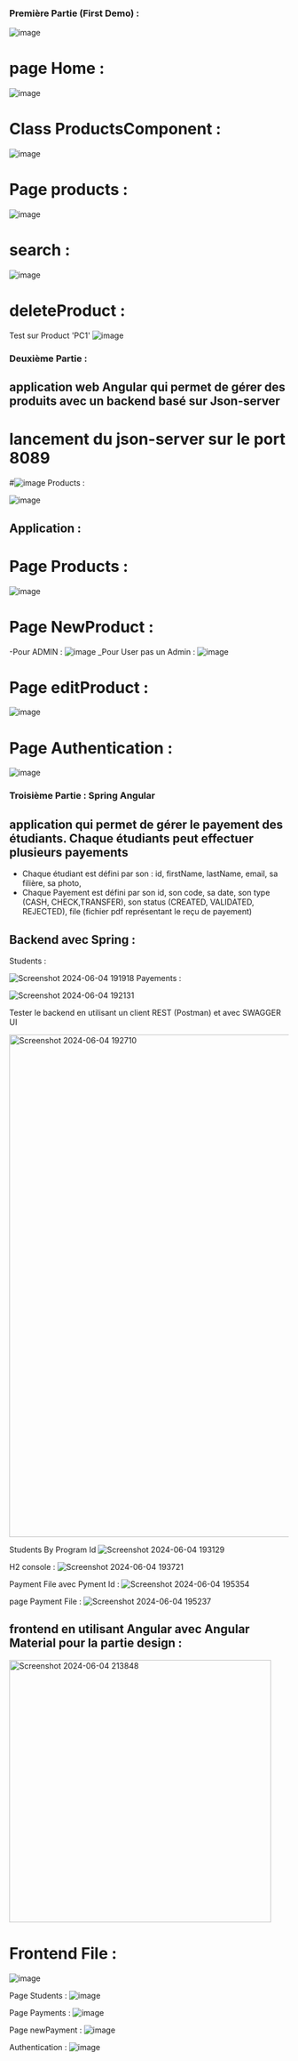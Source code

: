 
### Première Partie (First Demo) :
![image](https://github.com/MansourAnas1/TP4-Angular-Spring-AnasMansour-MIAAD/assets/167020036/9ef1f3fd-8e92-4f87-a8e5-0f519f9a04e8)

# page Home : 
![image](https://github.com/MansourAnas1/TP4-Angular-Spring-AnasMansour-MIAAD/assets/167020036/517bfe60-23e6-47fc-9f45-331f956c3a54)

# Class ProductsComponent :

![image](https://github.com/MansourAnas1/TP4-Angular-Spring-AnasMansour-MIAAD/assets/167020036/929391ea-52c0-4cb3-9181-7fa77ee8805e)

# Page products : 
![image](https://github.com/MansourAnas1/TP4-Angular-Spring-AnasMansour-MIAAD/assets/167020036/04fb626a-b6af-496c-95dd-398657c0633b)

# search :
![image](https://github.com/MansourAnas1/TP4-Angular-Spring-AnasMansour-MIAAD/assets/167020036/df3228be-8ad7-4065-ab14-8fd1528dad09)

# deleteProduct :
Test sur Product 'PC1' 
![image](https://github.com/MansourAnas1/TP4-Angular-Spring-AnasMansour-MIAAD/assets/167020036/d0b46de7-5bbb-42e6-b19f-68c5fca878ea)

### Deuxième Partie :
## application web Angular qui permet de gérer des produits avec un backend basé sur Json-server
# lancement du json-server sur le port 8089
#![image](https://github.com/MansourAnas1/TP4-Angular-Spring-AnasMansour-MIAAD/assets/167020036/974a4a80-6635-4cb5-aa90-da8a0e07b5f6)
Products :

![image](https://github.com/MansourAnas1/TP4-Angular-Spring-AnasMansour-MIAAD/assets/167020036/671a05f7-9669-43a1-b02c-3aeb58915865)

## Application : 
# Page Products :
![image](https://github.com/MansourAnas1/TP4-Angular-Spring-AnasMansour-MIAAD/assets/167020036/70f56441-8ded-4a8e-9472-5d0e0b4f2830)

# Page NewProduct :
-Pour ADMIN :
 ![image](https://github.com/MansourAnas1/TP4-Angular-Spring-AnasMansour-MIAAD/assets/167020036/4dc2304a-9c79-4b91-a86a-faeb80da5d52)
_Pour User pas un Admin :
![image](https://github.com/MansourAnas1/TP4-Angular-Spring-AnasMansour-MIAAD/assets/167020036/baf7c218-70d6-4116-99d6-a75c134de21c)

# Page editProduct :
![image](https://github.com/MansourAnas1/TP4-Angular-Spring-AnasMansour-MIAAD/assets/167020036/2d61175b-4b81-492a-a1f5-daeb9de89564)

# Page Authentication :
![image](https://github.com/MansourAnas1/TP4-Angular-Spring-AnasMansour-MIAAD/assets/167020036/772666fe-ecf7-4d32-99e6-2ccbf486fbbd)

### Troisième Partie : Spring Angular
## application qui permet de gérer le payement des étudiants. Chaque étudiants peut effectuer plusieurs payements
- Chaque étudiant est défini par son : id, firstName, lastName, email, sa filière, sa photo,
- Chaque Payement est défini par son id, son code, sa date, son type (CASH, CHECK,TRANSFER), son status (CREATED, VALIDATED, REJECTED), file (fichier pdf représentant le reçu de payement)

## Backend avec Spring :
Students :

![Screenshot 2024-06-04 191918](https://github.com/MansourAnas1/TP4-Angular-Spring-AnasMansour-MIAAD/assets/167020036/81d09332-a510-4ac1-9496-1b5679dac050)
Payements :

![Screenshot 2024-06-04 192131](https://github.com/MansourAnas1/TP4-Angular-Spring-AnasMansour-MIAAD/assets/167020036/c7c239c3-ec71-4d6b-937b-754f9028af0d)

Tester le backend en utilisant un client REST (Postman) et avec SWAGGER UI

<img width="904" alt="Screenshot 2024-06-04 192710" src="https://github.com/MansourAnas1/TP4-Angular-Spring-AnasMansour-MIAAD/assets/167020036/e40e9d90-d6ca-417c-97cc-03a0ac528aa7">

Students By Program Id
![Screenshot 2024-06-04 193129](https://github.com/MansourAnas1/TP4-Angular-Spring-AnasMansour-MIAAD/assets/167020036/78914710-5989-49dc-aace-2dd3cbc18060)

H2 console :
![Screenshot 2024-06-04 193721](https://github.com/MansourAnas1/TP4-Angular-Spring-AnasMansour-MIAAD/assets/167020036/f3a727e3-c4f4-4b87-81f1-9828218341b5)

Payment File  avec Pyment Id  :
![Screenshot 2024-06-04 195354](https://github.com/MansourAnas1/TP4-Angular-Spring-AnasMansour-MIAAD/assets/167020036/637b0826-7845-44e7-ae20-2b5dd2908894)

page Payment File :
![Screenshot 2024-06-04 195237](https://github.com/MansourAnas1/TP4-Angular-Spring-AnasMansour-MIAAD/assets/167020036/ed590ffc-04ee-4c30-bf83-f49bd323ba4a)

##  frontend en utilisant Angular avec Angular Material pour la partie design :
<img width="472" alt="Screenshot 2024-06-04 213848" src="https://github.com/MansourAnas1/TP4-Angular-Spring-AnasMansour-MIAAD/assets/167020036/380923e0-9007-4f49-8b1b-30d0eb6b772a">

# Frontend File : 
![image](https://github.com/MansourAnas1/TP4-Angular-Spring-AnasMansour-MIAAD/assets/167020036/752ffc8c-9f6d-4b60-872d-dbbb59278a92)

Page Students :
![image](https://github.com/MansourAnas1/TP4-Angular-Spring-AnasMansour-MIAAD/assets/167020036/75b63af7-4e96-49c3-ba9e-d79a726811c2)

Page Payments :
![image](https://github.com/MansourAnas1/TP4-Angular-Spring-AnasMansour-MIAAD/assets/167020036/190a3ff5-b2f7-4f9d-8804-cc0293a6f994)

Page newPayment :
![image](https://github.com/MansourAnas1/TP4-Angular-Spring-AnasMansour-MIAAD/assets/167020036/42e4bf59-2a61-4b4d-9242-e2a2f025bc98)

Authentication :
![image](https://github.com/MansourAnas1/TP4-Angular-Spring-AnasMansour-MIAAD/assets/167020036/5eb6c18e-54b2-40bf-ad65-b5df5160e105)

